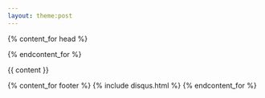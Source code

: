 ```yaml
---
layout: theme:post
---
```

{% content_for head %}
<title>{{ page.title }}</title>
{% endcontent_for %}

{{ content }}

{% content_for footer %}
{% include disqus.html %}
{% endcontent_for %}
